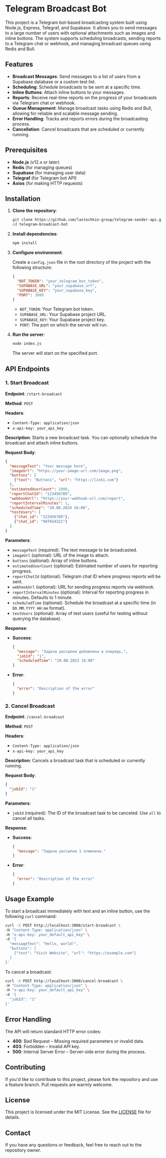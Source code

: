 # Telegram Broadcast Bot

This project is a Telegram bot-based broadcasting system built using Node.js, Express, Telegraf, and Supabase. It allows you to send messages to a large number of users with optional attachments such as images and inline buttons. The system supports scheduling broadcasts, sending reports to a Telegram chat or webhook, and managing broadcast queues using Redis and Bull.

## Features

- **Broadcast Messages**: Send messages to a list of users from a Supabase database or a custom test list.
- **Scheduling**: Schedule broadcasts to be sent at a specific time.
- **Inline Buttons**: Attach inline buttons to your messages.
- **Reports**: Receive real-time reports on the progress of your broadcasts via Telegram chat or webhook.
- **Queue Management**: Manage broadcast tasks using Redis and Bull, allowing for reliable and scalable message sending.
- **Error Handling**: Tracks and reports errors during the broadcasting process.
- **Cancellation**: Cancel broadcasts that are scheduled or currently running.

## Prerequisites

- **Node.js** (v12.x or later)
- **Redis** (for managing queues)
- **Supabase** (for managing user data)
- **Telegraf** (for Telegram bot API)
- **Axios** (for making HTTP requests)

## Installation

1. **Clone the repository**:

    ```bash
    git clone https://github.com/lastochkin-group/telegram-sender-api.git
    cd telegram-broadcast-bot
    ```

2. **Install dependencies**:

    ```bash
    npm install
    ```

3. **Configure environment**:

    Create a `config.json` file in the root directory of the project with the following structure:

    ```json
    {
      "BOT_TOKEN": "your_telegram_bot_token",
      "SUPABASE_URL": "your_supabase_url",
      "SUPABASE_KEY": "your_supabase_key",
      "PORT": 3000
    }
    ```

    - `BOT_TOKEN`: Your Telegram bot token.
    - `SUPABASE_URL`: Your Supabase project URL.
    - `SUPABASE_KEY`: Your Supabase project key.
    - `PORT`: The port on which the server will run.

4. **Run the server**:

    ```bash
    node index.js
    ```

    The server will start on the specified port.

## API Endpoints

### 1. Start Broadcast

**Endpoint**: `/start-broadcast`

**Method**: `POST`

**Headers**:
- `Content-Type: application/json`
- `x-api-key: your_api_key`

**Description**:
Starts a new broadcast task. You can optionally schedule the broadcast and attach inline buttons.

**Request Body**:

```json
{
  "messageText": "Your message here",
  "imageUrl": "https://your-image-url.com/image.png",
  "buttons": [
    {"text": "Button1", "url": "https://link1.com"}
  ],
  "estimatedUserCount": 1000,
  "reportChatId": "123456789",
  "webhookUrl": "https://your-webhook-url.com/report",
  "reportIntervalMinutes": 1,
  "scheduledTime": "20.08.2024 16:00",
  "testUsers": [
    {"chat_id": "123456789"},
    {"chat_id": "987654321"}
  ]
}
```

**Parameters**:

- `messageText` (required): The text message to be broadcasted.
- `imageUrl` (optional): URL of the image to attach.
- `buttons` (optional): Array of inline buttons.
- `estimatedUserCount` (optional): Estimated number of users for reporting progress.
- `reportChatId` (optional): Telegram chat ID where progress reports will be sent.
- `webhookUrl` (optional): URL for sending progress reports via webhook.
- `reportIntervalMinutes` (optional): Interval for reporting progress in minutes. Defaults to 1 minute.
- `scheduledTime` (optional): Schedule the broadcast at a specific time (in `DD.MM.YYYY HH:mm` format).
- `testUsers` (optional): Array of test users (useful for testing without querying the database).

**Response**:

- **Success**:
  
  ```json
  {
    "message": "Задача рассылки добавлена в очередь.",
    "jobId": "1",
    "scheduledTime": "20.08.2023 16:00"
  }
  ```

- **Error**:
  
  ```json
  {
    "error": "Description of the error"
  }
  ```

### 2. Cancel Broadcast

**Endpoint**: `/cancel-broadcast`

**Method**: `POST`

**Headers**:
- `Content-Type: application/json`
- `x-api-key: your_api_key`

**Description**:
Cancels a broadcast task that is scheduled or currently running.

**Request Body**:

```json
{
  "jobId": "1"
}
```

**Parameters**:

- `jobId` (required): The ID of the broadcast task to be canceled. Use `all` to cancel all tasks.

**Response**:

- **Success**:
  
  ```json
  {
    "message": "Задача рассылки 1 отменена."
  }
  ```

- **Error**:
  
  ```json
  {
    "error": "Description of the error"
  }
  ```

## Usage Example

To start a broadcast immediately with text and an inline button, use the following `curl` command:

```bash
curl -X POST http://localhost:3000/start-broadcast \
-H "Content-Type: application/json" \
-H "x-api-key: your_default_api_key" \
-d '{
  "messageText": "Hello, world!",
  "buttons": [
    {"text": "Visit Website", "url": "https://example.com"}
  ]
}'
```

To cancel a broadcast:

```bash
curl -X POST http://localhost:3000/cancel-broadcast \
-H "Content-Type: application/json" \
-H "x-api-key: your_default_api_key" \
-d '{
  "jobId": "1"
}'
```

## Error Handling

The API will return standard HTTP error codes:

- **400**: Bad Request – Missing required parameters or invalid data.
- **403**: Forbidden – Invalid API key.
- **500**: Internal Server Error – Server-side error during the process.

## Contributing

If you'd like to contribute to this project, please fork the repository and use a feature branch. Pull requests are warmly welcome.

## License

This project is licensed under the MIT License. See the [LICENSE](LICENSE) file for details.

## Contact

If you have any questions or feedback, feel free to reach out to the repository owner.